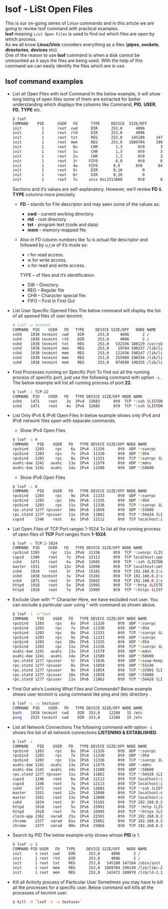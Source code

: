 # lsof - LiSt Open Files
This is our on-going series of Linux commands and in this article we are going to review lsof command with practical examples.<br>
**lsof** meaning `List Open Files` is used to find out which files are open by which process.<br> 
As we all know **Linux/Unix** considers everything as a files (**pipes**, **sockets**, **directories**, **devices** etc).<br> 
One of the reason to use **lsof** command is when a disk cannot be unmounted as it says the files are being used. With the help of this command we can easily identify the files which are in use.

## lsof command examples

- List all Open Files with lsof Command
In the below example, it will show long listing of open files some of them are extracted for better understanding which displays the columns like Command, **PID**, **USER**, **FD**, **TYPE** etc.
    ```bash
    $ lsof
    COMMAND    PID      USER   FD      TYPE     DEVICE  SIZE/OFF       NODE NAME
    init         1      root  cwd      DIR      253,0      4096          2 /
    init         1      root  rtd      DIR      253,0      4096          2 /
    init         1      root  txt      REG      253,0    145180     147164 /sbin/init
    init         1      root  mem      REG      253,0   1889704     190149 /lib/libc-2.12.so
    init         1      root   0u      CHR        1,3       0t0       3764 /dev/null
    init         1      root   1u      CHR        1,3       0t0       3764 /dev/null
    init         1      root   2u      CHR        1,3       0t0       3764 /dev/null
    init         1      root   3r     FIFO        0,8       0t0       8449 pipe
    init         1      root   4w     FIFO       0,8       0t0       8449 pipe
    init         1      root   5r      DIR       0,10         0          1 inotify
    init         1      root   6r      DIR       0,10         0          1 inotify
    init         1      root   7u     unix 0xc1513880       0t0       8450 socket
    ```
    Sections and it’s values are self-explanatory. However, we’ll review **FD** & **TYPE** columns more precisely.

    * **FD** – stands for File descriptor and may seen some of the values as:
        * **cwd** - current working directory
        * **rtd** - root directory
        * **txt** - program text (code and data)
        * **mem** - memory-mapped file
    
    * Also in FD column numbers like 1u is actual file descriptor and followed by u,r,w of it’s mode as:
    
        * r for read access.
        * w for write access.
        * u for read and write access.
        
        TYPE – of files and it’s identification.
        * DIR – Directory
        * REG – Regular file
        * CHR – Character special file.
        * FIFO – First In First Out

- List User Specific Opened Files
The below command will display the list of all opened files of user tecmint.
    ```bash
    # lsof -u tecmint
    COMMAND  PID    USER   FD   TYPE     DEVICE SIZE/OFF   NODE NAME
    sshd    1838 tecmint  cwd    DIR      253,0     4096      2 /
    sshd    1838 tecmint  rtd    DIR      253,0     4096      2 /
    sshd    1838 tecmint  txt    REG      253,0   532336 188129 /usr/sbin/sshd
    sshd    1838 tecmint  mem    REG      253,0    19784 190237 /lib/libdl-2.12.so
    sshd    1838 tecmint  mem    REG      253,0   122436 190247 /lib/libselinux.so.1
    sshd    1838 tecmint  mem    REG      253,0   255968 190256 /lib/libgssapi_krb5.so.2.2
    sshd    1838 tecmint  mem    REG      253,0   874580 190255 /lib/libkrb5.so.3.3
    ```

- Find Processes running on Specific Port
To find out all the running process of specific port, just use the following command with option ``-i``. The below example will list all running process of port **22**.
    ```bash
    $ lsof -i TCP:22
    COMMAND  PID    USER   FD   TYPE DEVICE SIZE/OFF NODE NAME
    sshd    1471    root    3u  IPv4  12683      0t0  TCP *:ssh (LISTEN)
    sshd    1471    root    4u  IPv6  12685      0t0  TCP *:ssh (LISTEN)
    ```

- List Only IPv4 & IPv6 Open Files
In below example shows only IPv4 and IPv6 network files open with separate commands.
    - Show IPv4 Open Files

    ```bash
    $ lsof -i 4
    COMMAND    PID    USER   FD   TYPE DEVICE SIZE/OFF NODE NAME
    rpcbind   1203     rpc    6u  IPv4  11326      0t0  UDP *:sunrpc
    rpcbind   1203     rpc    7u  IPv4  11330      0t0  UDP *:954
    rpcbind   1203     rpc    8u  IPv4  11331      0t0  TCP *:sunrpc (LISTEN)
    avahi-dae 1241   avahi   13u  IPv4  11579      0t0  UDP *:mdns
    avahi-dae 1241   avahi   14u  IPv4  11580      0t0  UDP *:58600
    ```
    - Show IPv6 Open Files
    ```bash
    $ lsof -i 6
    COMMAND    PID    USER   FD   TYPE DEVICE SIZE/OFF NODE NAME
    rpcbind   1203     rpc    9u  IPv6  11333      0t0  UDP *:sunrpc
    rpcbind   1203     rpc   10u  IPv6  11335      0t0  UDP *:954
    rpcbind   1203     rpc   11u  IPv6  11336      0t0  TCP *:sunrpc (LISTEN)
    rpc.statd 1277 rpcuser   10u  IPv6  11858      0t0  UDP *:55800
    rpc.statd 1277 rpcuser   11u  IPv6  11862      0t0  TCP *:56428 (LISTEN)
    cupsd     1346    root    6u  IPv6  12112      0t0  TCP localhost:ipp (LISTEN)
    ```
- List Open Files of TCP Port ranges 1-1024
To list all the running process of open files of **TCP** Port ranges from **1-1024**.
    ```bash
    $ lsof -i TCP:1-1024
    COMMAND  PID    USER   FD   TYPE DEVICE SIZE/OFF NODE NAME
    rpcbind 1203     rpc   11u  IPv6  11336      0t0  TCP *:sunrpc (LISTEN)
    cupsd   1346    root    7u  IPv4  12113      0t0  TCP localhost:ipp (LISTEN)
    sshd    1471    root    4u  IPv6  12685      0t0  TCP *:ssh (LISTEN)
    master  1551    root   13u  IPv6  12898      0t0  TCP localhost:smtp (LISTEN)
    sshd    1834    root    3r  IPv4  15101      0t0  TCP 192.168.0.2:ssh->192.168.0.1:conclave-cpp (ESTABLISHED)
    sshd    1838 tecmint    3u  IPv4  15101      0t0  TCP 192.168.0.2:ssh->192.168.0.1:conclave-cpp (ESTABLISHED)
    sshd    1871    root    3r  IPv4  15842      0t0  TCP 192.168.0.2:ssh->192.168.0.1:groove (ESTABLISHED)
    httpd   1918    root    5u  IPv6  15991      0t0  TCP *:http (LISTEN)
    httpd   1918    root    7u  IPv6  15995      0t0  TCP *:https (LISTEN)
    ```

- Exclude User with ‘^’ Character
Here, we have excluded root user. You can exclude a particular user using ``^`` with command as shown above.

    ```bash
    $ lsof -i -u^root
    COMMAND    PID    USER   FD   TYPE DEVICE SIZE/OFF NODE NAME
    rpcbind   1203     rpc    6u  IPv4  11326      0t0  UDP *:sunrpc
    rpcbind   1203     rpc    7u  IPv4  11330      0t0  UDP *:954
    rpcbind   1203     rpc    8u  IPv4  11331      0t0  TCP *:sunrpc (LISTEN)
    rpcbind   1203     rpc    9u  IPv6  11333      0t0  UDP *:sunrpc
    rpcbind   1203     rpc   10u  IPv6  11335      0t0  UDP *:954
    rpcbind   1203     rpc   11u  IPv6  11336      0t0  TCP *:sunrpc (LISTEN)
    avahi-dae 1241   avahi   13u  IPv4  11579      0t0  UDP *:mdns
    avahi-dae 1241   avahi   14u  IPv4  11580      0t0  UDP *:58600
    rpc.statd 1277 rpcuser    5r  IPv4  11836      0t0  UDP *:soap-beep
    rpc.statd 1277 rpcuser    8u  IPv4  11850      0t0  UDP *:55146
    rpc.statd 1277 rpcuser    9u  IPv4  11854      0t0  TCP *:32981 (LISTEN)
    rpc.statd 1277 rpcuser   10u  IPv6  11858      0t0  UDP *:55800
    rpc.statd 1277 rpcuser   11u  IPv6  11862      0t0  TCP *:56428 (LISTEN)
    ```
    
- Find Out who’s Looking What Files and Commands?
Below example shows user tecmint is using command like ping and /etc directory .
    ```bash
    $ lsof -i -u testuser
    COMMAND  PID    USER   FD   TYPE DEVICE SIZE/OFF NODE NAME
    bash    1839 tecmint  cwd    DIR  253,0    12288   15 /etc
    ping    2525 tecmint  cwd    DIR  253,0    12288   15 /etc
    ```

- List all Network Connections
The following command with option ``-i`` shows the list of all network connections **LISTENING & ESTABLISHED**.
    ```bash
    $ lsof -i
    COMMAND    PID    USER   FD   TYPE DEVICE SIZE/OFF NODE NAME
    rpcbind   1203     rpc    6u  IPv4  11326      0t0  UDP *:sunrpc
    rpcbind   1203     rpc    7u  IPv4  11330      0t0  UDP *:954
    rpcbind   1203     rpc   11u  IPv6  11336      0t0  TCP *:sunrpc (LISTEN)
    avahi-dae 1241   avahi   13u  IPv4  11579      0t0  UDP *:mdns
    avahi-dae 1241   avahi   14u  IPv4  11580      0t0  UDP *:58600
    rpc.statd 1277 rpcuser   11u  IPv6  11862      0t0  TCP *:56428 (LISTEN)
    cupsd     1346    root    6u  IPv6  12112      0t0  TCP localhost:ipp (LISTEN)
    cupsd     1346    root    7u  IPv4  12113      0t0  TCP localhost:ipp (LISTEN)
    sshd      1471    root    3u  IPv4  12683      0t0  TCP *:ssh (LISTEN)
    master    1551    root   12u  IPv4  12896      0t0  TCP localhost:smtp (LISTEN)
    master    1551    root   13u  IPv6  12898      0t0  TCP localhost:smtp (LISTEN)
    sshd      1834    root    3r  IPv4  15101      0t0  TCP 192.168.0.2:ssh->192.168.0.1:conclave-cpp (ESTABLISHED)
    httpd     1918    root    5u  IPv6  15991      0t0  TCP *:http (LISTEN)
    httpd     1918    root    7u  IPv6  15995      0t0  TCP *:https (LISTEN)
    clock-app 2362   narad   21u  IPv4  22591      0t0  TCP 192.168.0.2:45284->www.gov.com:http (CLOSE_WAIT)
    chrome    2377   narad   61u  IPv4  25862      0t0  TCP 192.168.0.2:33358->maa03s04-in-f3.1e100.net:http (ESTABLISHED)
    chrome    2377   narad   80u  IPv4  25866      0t0  TCP 192.168.0.2:36405->bom03s01-in-f15.1e100.net:http (ESTABLISHED)
    ```
- Search by PID
The below example only shows whose **PID** is 1.
    ```bash
    $ lsof -p 1
    COMMAND PID USER   FD   TYPE     DEVICE SIZE/OFF   NODE NAME
    init      1 root  cwd    DIR      253,0     4096      2 /
    init      1 root  rtd    DIR      253,0     4096      2 /
    init      1 root  txt    REG      253,0   145180 147164 /sbin/init
    init      1 root  mem    REG      253,0  1889704 190149 /lib/libc-2.12.so
    init      1 root  mem    REG      253,0   142472 189970 /lib/ld-2.12.so
    ```
- Kill all Activity process of Particular User
Sometimes you may have to kill all the processes for a specific user. Below command will kills all the processes of tecmint user.
    ```bash 
    $ kill -9 `lsof -t -u testuser`
    ```
